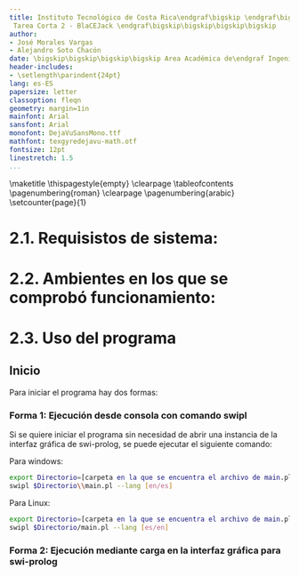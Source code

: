 ```yaml
---
title: Instituto Tecnológico de Costa Rica\endgraf\bigskip \endgraf\bigskip\bigskip\
 Tarea Corta 2 - BlaCEJack \endgraf\bigskip\bigskip\bigskip\bigskip
author: 
- José Morales Vargas 
- Alejandro Soto Chacón
date: \bigskip\bigskip\bigskip\bigskip Area Académica de\endgraf Ingeniería en Computadores \endgraf\bigskip\bigskip\ Lenguajes, Compiladores \endgraf e intérpretes (CE3104) \endgraf\bigskip\bigskip Profesor Marco Rivera Meneses \endgraf\vfill  Semestre I
header-includes:
- \setlength\parindent{24pt}
lang: es-ES
papersize: letter
classoption: fleqn
geometry: margin=1in
mainfont: Arial
sansfont: Arial
monofont: DejaVuSansMono.ttf 
mathfont: texgyredejavu-math.otf 
fontsize: 12pt
linestretch: 1.5
...
```


\maketitle
\thispagestyle{empty}
\clearpage
\tableofcontents
\pagenumbering{roman}
\clearpage
\pagenumbering{arabic}
\setcounter{page}{1}




# 2.1. Requisistos de sistema:


# 2.2. Ambientes en los que se comprobó funcionamiento:


# 2.3. Uso del programa

## Inicio

Para iniciar el programa hay dos formas:

### Forma 1: Ejecución desde consola con comando swipl

Si se quiere iniciar el programa sin necesidad de abrir una instancia de la interfaz gráfica de swi-prolog, se puede ejecutar el siguiente comando:


Para windows:

```sh
export Directorio=[carpeta en la que se encuentra el archivo de main.pl]
swipl $Directorio\\main.pl --lang [en/es]
```

Para Linux:

```sh
export Directorio=[carpeta en la que se encuentra el archivo de main.pl]
swipl $Directorio/main.pl --lang [es/en]
```

### Forma 2: Ejecución mediante carga en la interfaz gráfica para swi-prolog


